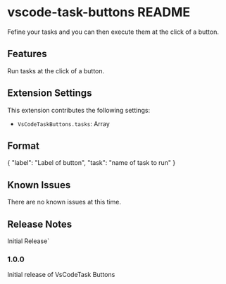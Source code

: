 # vscode-task-buttons README

Fefine your tasks and you can then execute them at the click of a button.

## Features

Run tasks at the click of a button.

## Extension Settings

This extension contributes the following settings:

* `VsCodeTaskButtons.tasks`: Array

## Format

{
    "label": "Label of button",
    "task": "name of task to run"
}

## Known Issues

There are no known issues at this time.

## Release Notes

Initial Release`

### 1.0.0

Initial release of VsCodeTask Buttons
